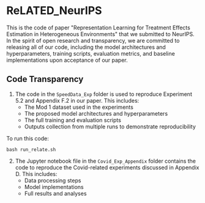 # ReLATED_NeurIPS

This is the code of paper "Representation Learning for Treatment Effects Estimation in Heterogeneous Environments" that we submitted to NeurIPS. In the spirit of open research and transparency, we are committed to releasing all of our code, including the model architectures and hyperparameters, training scripts, evaluation metrics, and baseline implementations upon acceptance of our paper.


## Code Transparency 

1. The code in the `SpeedData_Exp` folder is used to reproduce Experiment 5.2 and Appendix F.2 in our paper. This includes:
    - The Mod 1 dataset used in the experiments
    - The proposed model architectures and hyperparameters
    - The full training and evaluation scripts 
    - Outputs collection from multiple runs to demonstrate reproducibility  

To run this code:
```
bash run_relate.sh
```

2. The Jupyter notebook file in the `Covid_Exp_Appendix` folder contains the code to reproduce the Covid-related experiments discussed in Appendix D. This includes:
    - Data processing steps
    - Model implementations
    - Full results and analyses
